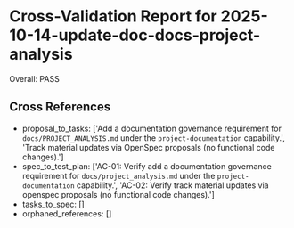 # Cross-Validation Report for 2025-10-14-update-doc-docs-project-analysis

Overall: PASS


## Cross References

- proposal_to_tasks: ['Add a documentation governance requirement for `docs/PROJECT_ANALYSIS.md` under the `project-documentation` capability.', 'Track material updates via OpenSpec proposals (no functional code changes).']
- spec_to_test_plan: ['AC-01: Verify add a documentation governance requirement for `docs/project_analysis.md` under the `project-documentation` capability.', 'AC-02: Verify track material updates via openspec proposals (no functional code changes).']
- tasks_to_spec: []
- orphaned_references: []
